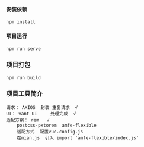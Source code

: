 

#### 安装依赖

```
npm install
```

#### 项目运行

```
npm run serve
```

### 项目打包
```
npm run build
```

### 项目工具简介
```
请求： AXIOS  封装 重复请求  √
UI： vant UI		处理完成  √
适配方案： rem   √
	postcss-pxtorem  amfe-flexible
	适配方式  配置vue.config.js
	在mian.js  引入 import 'amfe-flexible/index.js'
```


